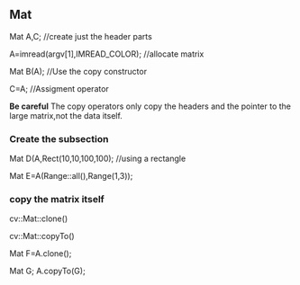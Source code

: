 ## Mat 

Mat A,C;    //create just the header parts 

A=imread(argv[1],IMREAD_COLOR);    //allocate matrix 

Mat B(A);      //Use the copy constructor 

C=A;           //Assigment operator 

**Be careful** The copy operators only copy the headers and the pointer to the large matrix,not the data itself.

### Create the subsection 

Mat D(A,Rect(10,10,100,100);  //using a rectangle 

Mat E=A(Range::all(),Range(1,3));

### copy the matrix itself 

cv::Mat::clone()

cv::Mat::copyTo()

Mat F=A.clone();

Mat G;
A.copyTo(G);


